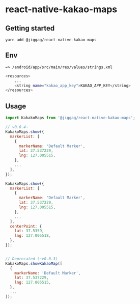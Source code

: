 
# react-native-kakao-maps

## Getting started
`yarn add @jiggag/react-native-kakao-maps`

## Env
`=> /android/app/src/main/res/values/strings.xml`
```sh
<resources>
    ...
    <string name="kakao_app_key">KAKAO_APP_KEY</string>
</resources>
```

## Usage
```javascript
import KakakoMaps from '@jiggag/react-native-kakao-maps';

// v0.0.4~
KakakoMaps.show({
  markerList: [
    {
      markerName: 'Default Marker',
      lat: 37.537229,
      lng: 127.005515,
    },
    ...
  ],
});

KakakoMaps.show({
  markerList: [
    {
      markerName: 'Default Marker',
      lat: 37.537229,
      lng: 127.005515,
    },
    ...
  ],
  centerPoint: {
    lat: 37.5359,
    lng: 127.005518,
  },
});


// Deprecated (~v0.0.3)
KakakoMaps.showKakaoMap([
  {
    markerName: 'Default Marker',
    lat: 37.537229,
    lng: 127.005515,
  },
  ...
]);
```
